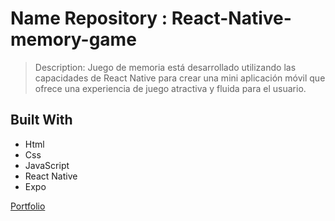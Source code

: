 <a name="readme-top"></a>

# Name Repository :   React-Native-memory-game



> Description:
> Juego de memoria está desarrollado utilizando las capacidades de React Native para crear una  mini aplicación móvil que ofrece una experiencia de juego atractiva y fluida para el usuario. 

## Built With

- Html
- Css
- JavaScript
- React Native
- Expo 




[Portfolio](https://github.com/Troyano85/React-Native-memory-game/new/main)


